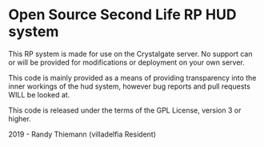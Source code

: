 # Open Source Second Life RP HUD system

This RP system is made for use on the Crystalgate server. No support can or will be provided for modifications or deployment on your own server.

This code is mainly provided as a means of providing transparency into the inner workings of the hud system, however bug reports and pull requests WILL be looked at.

This code is released under the terms of the GPL License, version 3 or higher.

2019 - Randy Thiemann (villadelfia Resident)